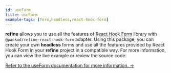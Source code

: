 ```yaml
---
id: useForm
title: useForm
example-tags: [form,headless,react-hook-form]
---
```


**refine** allows you to use all the features of [React Hook Form](https://react-hook-form.com/) library with `@pankod/refine-react-hook-form` adapter. Using this package, you can create your own **headless** forms and use all the features provided by React Hook Form in your **refine** project in a compatible way. For more information, you can view the live example or review the source code.

[Refer to the useForm documentation for more information. →](/packages/documentation/react-hook-form/useForm.md)

<CodeSandboxExample path="form-react-hook-form-use-form" />
